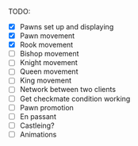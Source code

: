 TODO:

- [x] Pawns set up and displaying
- [x] Pawn movement
- [x] Rook movement
- [ ] Bishop movement
- [ ] Knight movement
- [ ] Queen movement
- [ ] King movement
- [ ] Network between two clients
- [ ] Get checkmate condition working
- [ ] Pawn promotion
- [ ] En passant
- [ ] Castleing?
- [ ] Animations

